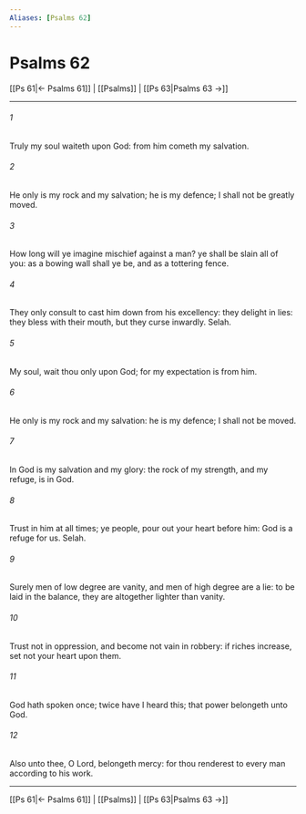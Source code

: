 ```yaml
---
Aliases: [Psalms 62]
---
```

# Psalms 62

[[Ps 61|← Psalms 61]] | [[Psalms]] | [[Ps 63|Psalms 63 →]]
***



###### 1 
Truly my soul waiteth upon God: from him cometh my salvation. 

###### 2 
He only is my rock and my salvation; he is my defence; I shall not be greatly moved. 

###### 3 
How long will ye imagine mischief against a man? ye shall be slain all of you: as a bowing wall shall ye be, and as a tottering fence. 

###### 4 
They only consult to cast him down from his excellency: they delight in lies: they bless with their mouth, but they curse inwardly. Selah. 

###### 5 
My soul, wait thou only upon God; for my expectation is from him. 

###### 6 
He only is my rock and my salvation: he is my defence; I shall not be moved. 

###### 7 
In God is my salvation and my glory: the rock of my strength, and my refuge, is in God. 

###### 8 
Trust in him at all times; ye people, pour out your heart before him: God is a refuge for us. Selah. 

###### 9 
Surely men of low degree are vanity, and men of high degree are a lie: to be laid in the balance, they are altogether lighter than vanity. 

###### 10 
Trust not in oppression, and become not vain in robbery: if riches increase, set not your heart upon them. 

###### 11 
God hath spoken once; twice have I heard this; that power belongeth unto God. 

###### 12 
Also unto thee, O Lord, belongeth mercy: for thou renderest to every man according to his work.

***
[[Ps 61|← Psalms 61]] | [[Psalms]] | [[Ps 63|Psalms 63 →]]
